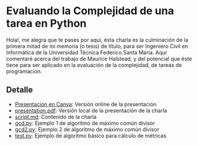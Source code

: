 # Evaluando la Complejidad de una tarea en Python

Hola!, me alegra que te pases por aquí, ésta charla es la culminación de la primera mitad de mi memoria (o tesis) de título, para ser Ingeniero Civil en Informática de la Universidad Técnica Federico Santa María. Aquí comentaré acerca del trabajo de Maurice Halstead, y del potencial que éste tiene para ser aplicado en la evaluación de la complejidad, de tareas de programación.

## Detalle

* [Presentación en Canva](https://www.canva.com/design/DAFTeaIVCxg/DRn_ZORWx0Zh1nnztemovQ/view?utm_content=DAFTeaIVCxg&utm_campaign=designshare&utm_medium=link2&utm_source=sharebutton): Versión online de la presentación
* [presentation.pdf](./presentation.pdf): Versión local de la presentación de la charla
* [script.md](./script.md): Contenido de la charla
* [gcd.py](./gcd.py): Ejemplo 1 de algoritmo de máximo común divisor
* [gcd2.py](./gcd2.py): Ejemplo 2 de algoritmo de máximo común divisor
* [test.py](./test.py): Ejemplo de algoritmo básico para cálculo de métricas
